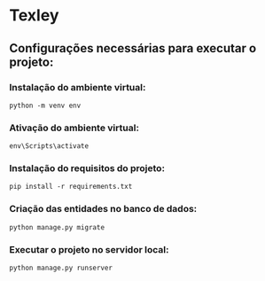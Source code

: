 # Texley

## Configurações necessárias para executar o projeto:

  ### Instalação do ambiente virtual:
    python -m venv env
  ### Ativação do ambiente virtual:
    env\Scripts\activate
  ### Instalação do requisitos do projeto:
    pip install -r requirements.txt
  ### Criação das entidades no banco de dados:
    python manage.py migrate
  ### Executar o projeto no servidor local:
    python manage.py runserver